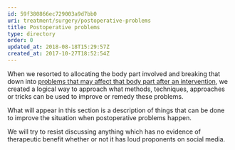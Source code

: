 ```yaml
---
id: 59f380866ec729003a9d7bb0
uri: treatment/surgery/postoperative-problems
title: Postoperative problems
type: directory
order: 0
updated_at: 2018-08-18T15:29:57Z
created_at: 2017-10-27T18:52:54Z
---
```


<p>When we resorted to allocating the body part involved and breaking
    that down into <a href="/diagnosis/a-z/postoperative-problems">problems that may affect that body part after an intervention</a>,
    we created a logical way to approach what methods, techniques,
    approaches or tricks can be used to improve or remedy these
    problems.</p>
<p>What will appear in this section is a description of things that
    can be done to improve the situation when postoperative problems
    happen.</p>
<p>We will try to resist discussing anything which has no evidence
    of therapeutic benefit whether or not it has loud proponents
    on social media.</p>
